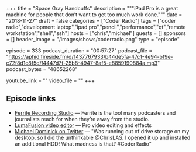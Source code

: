 +++
title = "Space Gray Handcuffs"
description = """iPad Pro is a great machine for people that don’t want to get too much work done."""
date = "2018-11-27"
draft = false
categories = ["Coder Radio"]
tags = ["coder radio","development laptop","ipad pro","pencil","performance","qt","remote workstation","shell","ssh"]
hosts = ["chris","michael"]
guests = []
sponsors = []
header_image = "/images/shows/coderradio.png"
type = "episode"

episode = 333
podcast_duration = "00:57:27"
podcast_file = "https://aphid.fireside.fm/d/1437767933/b44de5fa-47c1-4e94-bf9e-c72f8d1c8f5d/f4447d7f-25b8-4947-8af5-e8859190884a.mp3"
podcast_bytes = "48652268"

youtube_link = ""
video_file = ""
+++

## Episode links

  * [Ferrite Recording Studio](https://www.wooji-juice.com/products/ferrite/ "Ferrite Recording Studio") — Ferrite is the tool many podcasters and journalists reach for when they’re away from the studio.
  * [‎LumaFusion video editor](https://itunes.apple.com/us/app/lumafusion/id1062022008?mt=8&ign-mpt=uo%3D4 "‎LumaFusion video editor") — Pro video editing and effects
  * [Michael Dominick on Twitter](https://twitter.com/dominucco/status/1067045648787230720 "Michael Dominick on Twitter") — "Was running out of drive storage on my desktop, so I did the unthinkable @ChrisLAS. I opened it up and installed an additional HDD! What madness is that? #CoderRadio"

